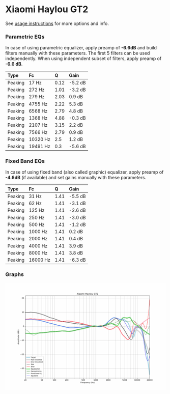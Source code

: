 # Xiaomi Haylou GT2
See [usage instructions](https://github.com/jaakkopasanen/AutoEq#usage) for more options and info.

### Parametric EQs
In case of using parametric equalizer, apply preamp of **-6.6dB** and build filters manually
with these parameters. The first 5 filters can be used independently.
When using independent subset of filters, apply preamp of **-6.6 dB**.

| Type    | Fc       |    Q | Gain    |
|:--------|:---------|:-----|:--------|
| Peaking | 17 Hz    | 0.12 | -5.2 dB |
| Peaking | 272 Hz   | 1.01 | -3.2 dB |
| Peaking | 279 Hz   | 2.03 | 0.9 dB  |
| Peaking | 4755 Hz  | 2.22 | 5.3 dB  |
| Peaking | 6568 Hz  | 2.79 | 4.8 dB  |
| Peaking | 1368 Hz  | 4.88 | -0.3 dB |
| Peaking | 2107 Hz  | 3.15 | 2.2 dB  |
| Peaking | 7566 Hz  | 2.79 | 0.9 dB  |
| Peaking | 10320 Hz | 2.5  | 1.2 dB  |
| Peaking | 19491 Hz | 0.3  | -5.6 dB |

### Fixed Band EQs
In case of using fixed band (also called graphic) equalizer, apply preamp of **-4.6dB**
(if available) and set gains manually with these parameters.

| Type    | Fc       |    Q | Gain    |
|:--------|:---------|:-----|:--------|
| Peaking | 31 Hz    | 1.41 | -5.5 dB |
| Peaking | 62 Hz    | 1.41 | -3.1 dB |
| Peaking | 125 Hz   | 1.41 | -2.6 dB |
| Peaking | 250 Hz   | 1.41 | -3.0 dB |
| Peaking | 500 Hz   | 1.41 | -1.2 dB |
| Peaking | 1000 Hz  | 1.41 | 0.2 dB  |
| Peaking | 2000 Hz  | 1.41 | 0.4 dB  |
| Peaking | 4000 Hz  | 1.41 | 3.9 dB  |
| Peaking | 8000 Hz  | 1.41 | 3.8 dB  |
| Peaking | 16000 Hz | 1.41 | -6.3 dB |

### Graphs
![](./Xiaomi%20Haylou%20GT2.png)